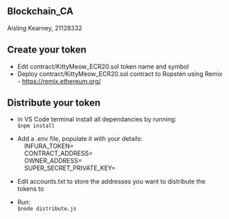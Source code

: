 ## Blockchain_CA ##
Aisling Kearney, 21128332

## Create your token ##
- Edit contract/KittyMeow_ECR20.sol token name and symbol
- Deploy contract/KittyMeow_ECR20.sol contract to Ropsten using Remix - https://remix.ethereum.org/

## Distribute your token ##
- in VS Code terminal install all dependancies by running:  
```$npm install```
- Add a .env file, populate it with your details:  
&nbsp;&nbsp;&nbsp;&nbsp;INFURA_TOKEN=  
&nbsp;&nbsp;&nbsp;&nbsp;CONTRACT_ADDRESS=  
&nbsp;&nbsp;&nbsp;&nbsp;OWNER_ADDRESS=  
&nbsp;&nbsp;&nbsp;&nbsp;SUPER_SECRET_PRIVATE_KEY=  

- Edit accounts.txt to store the addresses you want to distribute the tokens to

- Run:  
```$node distribute.js```
